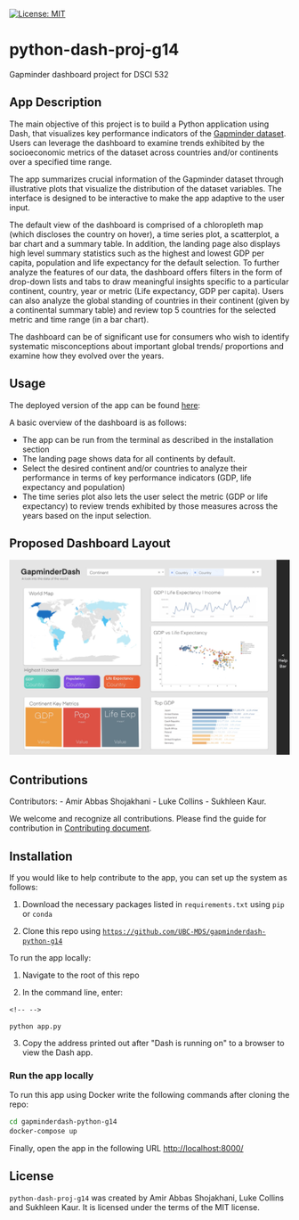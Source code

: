 [![License: MIT](https://img.shields.io/badge/License-MIT-yellow.svg)](https://opensource.org/licenses/MIT)

# python-dash-proj-g14

Gapminder dashboard project for DSCI 532

## App Description

The main objective of this project is to build a Python application using Dash, that visualizes key performance indicators of the [Gapminder dataset](https://www.gapminder.org/data/). Users can leverage the dashboard to examine trends exhibited by the socioeconomic metrics of the dataset across countries and/or continents over a specified time range.

The app summarizes crucial information of the Gapminder dataset through illustrative plots that visualize the distribution of the dataset variables. The interface is designed to be interactive to make the app adaptive to the user input.

The default view of the dashboard is comprised of a chloropleth map (which discloses the country on hover), a time series plot, a scatterplot, a bar chart and a summary table. In addition, the landing page also displays high level summary statistics such as the highest and lowest GDP per capita, population and life expectancy for the default selection. To further analyze the features of our data, the dashboard offers filters in the form of drop-down lists and tabs to draw meaningful insights specific to a particular continent, country, year or metric (Life expectancy, GDP per capita). Users can also analyze the global standing of countries in their continent (given by a continental summary table) and review top 5 countries for the selected metric and time range (in a bar chart).

The dashboard can be of significant use for consumers who wish to identify systematic misconceptions about important global trends/ proportions and examine how they evolved over the years.

## Usage

The deployed version of the app can be found [here](https://gapdash14.herokuapp.com/):

A basic overview of the dashboard is as follows:

-   The app can be run from the terminal as described in the installation section
-   The landing page shows data for all continents by default.
-   Select the desired continent and/or countries to analyze their performance in terms of key performance indicators (GDP, life expectancy and population)
-   The time series plot also lets the user select the metric (GDP or life expectancy) to review trends exhibited by those measures across the years based on the input selection.

## Proposed Dashboard Layout

<img src="https://github.com/UBC-MDS/gapminderdash-python-g14/blob/main/dashboard-mockup-v1.jpg?raw=true" alt="Dashboard Mockup V1" width="800"/>

## Contributions

Contributors: - Amir Abbas Shojakhani - Luke Collins - Sukhleen Kaur.

We welcome and recognize all contributions. Please find the guide for contribution in [Contributing document](https://github.com/UBC-MDS/gapminderdash-python-g14/blob/feat-map/CONTRIBUTING.md).

## Installation

If you would like to help contribute to the app, you can set up the system as follows:

1.  Download the necessary packages listed in `requirements.txt` using `pip` or `conda`

2.  Clone this repo using [`https://github.com/UBC-MDS/gapminderdash-python-g14`](https://github.com/UBC-MDS/gapminderdash-python-g14.git)

To run the app locally:

1.  Navigate to the root of this repo

2.  In the command line, enter:

```{=html}
<!-- -->
```
    python app.py

3.  Copy the address printed out after "Dash is running on" to a browser to view the Dash app.

### Run the app locally

To run this app using Docker write the following commands after cloning the repo:

``` bash
cd gapminderdash-python-g14
docker-compose up
```

Finally, open the app in the following URL <http://localhost:8000/>

## License

`python-dash-proj-g14` was created by Amir Abbas Shojakhani, Luke Collins and Sukhleen Kaur. It is licensed under the terms of the MIT license.
